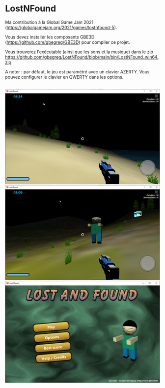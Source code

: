 ﻿# LostNFound

Ma contribution à la Global Game Jam 2021 (https://globalgamejam.org/2021/games/lostnfound-5).

Vous devez installer les composants GBE3D (https://github.com/gbegreg/GBE3D) pour compiler ce projet.

Vous trouverez l'exécutable (ainsi que les sons et la musique) dans le zip https://github.com/gbegreg/LostNFound/blob/main/bin/LostNFound_win64.zip 

A noter : par défaut, le jeu est paramétré avec un clavier AZERTY. Vous pouvez configurer le clavier en QWERTY dans les options.

<br>
<img src="./img/capture1.png" /><br>
<img src="./img/capture2.png" /><br>
<img src="./img/capture3.png" /><br>

